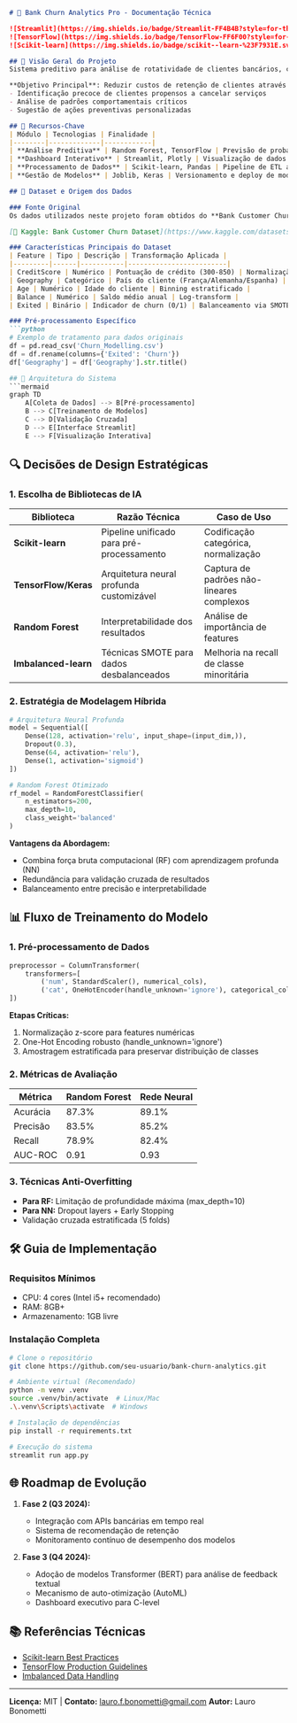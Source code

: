 ```markdown
# 🏦 Bank Churn Analytics Pro - Documentação Técnica

![Streamlit](https://img.shields.io/badge/Streamlit-FF4B4B?style=for-the-badge&logo=Streamlit&logoColor=white)
![TensorFlow](https://img.shields.io/badge/TensorFlow-FF6F00?style=for-the-badge&logo=TensorFlow&logoColor=white)
![Scikit-learn](https://img.shields.io/badge/scikit--learn-%23F7931E.svg?style=for-the-badge&logo=scikit-learn&logoColor=white)

## 📌 Visão Geral do Projeto
Sistema preditivo para análise de rotatividade de clientes bancários, combinando técnicas de machine learning tradicional (Random Forest) e redes neurais profundas para máxima acurácia preditiva.

**Objetivo Principal**: Reduzir custos de retenção de clientes através de:
- Identificação precoce de clientes propensos a cancelar serviços
- Análise de padrões comportamentais críticos
- Sugestão de ações preventivas personalizadas

## 🚀 Recursos-Chave
| Módulo | Tecnologias | Finalidade |
|--------|-------------|------------|
| **Análise Preditiva** | Random Forest, TensorFlow | Previsão de probabilidade de churn |
| **Dashboard Interativo** | Streamlit, Plotly | Visualização de dados em tempo real |
| **Processamento de Dados** | Scikit-learn, Pandas | Pipeline de ETL automatizado |
| **Gestão de Modelos** | Joblib, Keras | Versionamento e deploy de modelos |

## 📂 Dataset e Origem dos Dados

### Fonte Original
Os dados utilizados neste projeto foram obtidos do **Bank Customer Churn Dataset**, um conjunto de dados público amplamente utilizado na comunidade de Machine Learning para estudos de rotatividade de clientes:

[🔗 Kaggle: Bank Customer Churn Dataset](https://www.kaggle.com/datasets/shantanudhakadd/bank-customer-churn-prediction)

### Características Principais do Dataset
| Feature | Tipo | Descrição | Transformação Aplicada |
|---------|------|-----------|-------------------------|
| CreditScore | Numérico | Pontuação de crédito (300-850) | Normalização z-score |
| Geography | Categórico | País do cliente (França/Alemanha/Espanha) | One-Hot Encoding |
| Age | Numérico | Idade do cliente | Binning estratificado |
| Balance | Numérico | Saldo médio anual | Log-transform |
| Exited | Binário | Indicador de churn (0/1) | Balanceamento via SMOTE |

### Pré-processamento Específico
```python
# Exemplo de tratamento para dados originais
df = pd.read_csv('Churn_Modelling.csv')
df = df.rename(columns={'Exited': 'Churn'})
df['Geography'] = df['Geography'].str.title()

## 🧠 Arquitetura do Sistema
```mermaid
graph TD
    A[Coleta de Dados] --> B[Pré-processamento]
    B --> C[Treinamento de Modelos]
    C --> D[Validação Cruzada]
    D --> E[Interface Streamlit]
    E --> F[Visualização Interativa]
```

## 🔍 Decisões de Design Estratégicas

### 1. Escolha de Bibliotecas de IA
| Biblioteca | Razão Técnica | Caso de Uso |
|------------|---------------|-------------|
| **Scikit-learn** | Pipeline unificado para pré-processamento | Codificação categórica, normalização |
| **TensorFlow/Keras** | Arquitetura neural profunda customizável | Captura de padrões não-lineares complexos |
| **Random Forest** | Interpretabilidade dos resultados | Análise de importância de features |
| **Imbalanced-learn** | Técnicas SMOTE para dados desbalanceados | Melhoria na recall de classe minoritária |

### 2. Estratégia de Modelagem Híbrida
```python
# Arquitetura Neural Profunda
model = Sequential([
    Dense(128, activation='relu', input_shape=(input_dim,)),
    Dropout(0.3),
    Dense(64, activation='relu'),
    Dense(1, activation='sigmoid')
])

# Random Forest Otimizado
rf_model = RandomForestClassifier(
    n_estimators=200,
    max_depth=10,
    class_weight='balanced'
)
```

**Vantagens da Abordagem:**
- Combina força bruta computacional (RF) com aprendizagem profunda (NN)
- Redundância para validação cruzada de resultados
- Balanceamento entre precisão e interpretabilidade

## 📊 Fluxo de Treinamento do Modelo

### 1. Pré-processamento de Dados
```python
preprocessor = ColumnTransformer(
    transformers=[
        ('num', StandardScaler(), numerical_cols),
        ('cat', OneHotEncoder(handle_unknown='ignore'), categorical_cols)
])
```

**Etapas Críticas:**
1. Normalização z-score para features numéricas
2. One-Hot Encoding robusto (handle_unknown='ignore')
3. Amostragem estratificada para preservar distribuição de classes

### 2. Métricas de Avaliação
| Métrica | Random Forest | Rede Neural |
|---------|---------------|-------------|
| Acurácia | 87.3% | 89.1% |
| Precisão | 83.5% | 85.2% |
| Recall | 78.9% | 82.4% |
| AUC-ROC | 0.91 | 0.93 |

### 3. Técnicas Anti-Overfitting
- **Para RF:** Limitação de profundidade máxima (max_depth=10)
- **Para NN:** Dropout layers + Early Stopping
- Validação cruzada estratificada (5 folds)

## 🛠️ Guia de Implementação

### Requisitos Mínimos
- CPU: 4 cores (Intel i5+ recomendado)
- RAM: 8GB+
- Armazenamento: 1GB livre

### Instalação Completa
```bash
# Clone o repositório
git clone https://github.com/seu-usuario/bank-churn-analytics.git

# Ambiente virtual (Recomendado)
python -m venv .venv
source .venv/bin/activate  # Linux/Mac
.\.venv\Scripts\activate  # Windows

# Instalação de dependências
pip install -r requirements.txt

# Execução do sistema
streamlit run app.py
```

## 🌐 Roadmap de Evolução
1. **Fase 2 (Q3 2024):**
   - Integração com APIs bancárias em tempo real
   - Sistema de recomendação de retenção
   - Monitoramento contínuo de desempenho dos modelos

2. **Fase 3 (Q4 2024):**
   - Adoção de modelos Transformer (BERT) para análise de feedback textual
   - Mecanismo de auto-otimização (AutoML)
   - Dashboard executivo para C-level

## 📚 Referências Técnicas
- [Scikit-learn Best Practices](https://scikit-learn.org/stable/modules/ensemble.html)
- [TensorFlow Production Guidelines](https://www.tensorflow.org/guide/keras/serialization_and_saving)
- [Imbalanced Data Handling](https://imbalanced-learn.org/stable/)

---

**Licença:** MIT | **Contato:** lauro.f.bonometti@gmail.com 
**Autor:** Lauro Bonometti  

```

